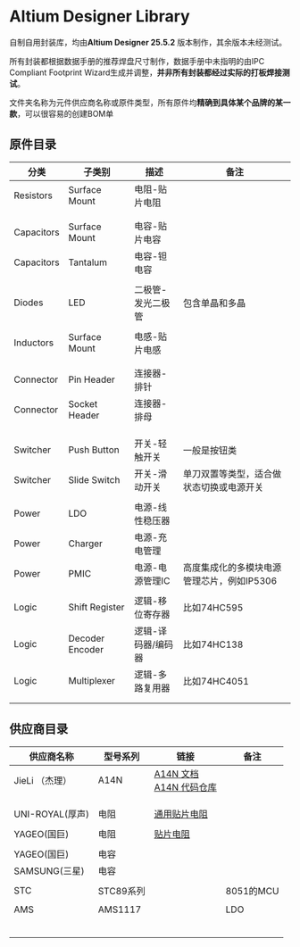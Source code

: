 # Altium Designer Library

自制自用封装库，均由**Altium Designer 25.5.2** 版本制作，其余版本未经测试。

所有封装都根据数据手册的推荐焊盘尺寸制作，数据手册中未指明的由IPC Compliant Footprint Wizard生成并调整，**并非所有封装都经过实际的打板焊接测试**。

文件夹名称为元件供应商名称或原件类型，所有原件均**精确到具体某个品牌的某一款**，可以很容易的创建BOM单

## 原件目录

| 分类         | 子类别           | 描述      | 备注  |
| ---------- | ------------- | ------- | --- |
| Resistors  | Surface Mount | 电阻-贴片电阻 |     |
|            |               |         |     |
|            |               |         |     |
| Capacitors | Surface Mount | 电容-贴片电容 |     |
| Capacitors | Tantalum      | 电容-钽电容  |     |
|            |               |         |     |
|   Diodes   |      LED      | 二极管-发光二极管  |  包含单晶和多晶   |
|            |               |         |     |
| Inductors  | Surface Mount | 电感-贴片电感 |     |
|            |               |         |     |
|            |               |         |     |
| Connector |  Pin Header   |  连接器-排针 |     |
| Connector  | Socket Header |  连接器-排母 |     |
|            |               |         |     |
|            |               |         |     |
|            |               |         |     |
|  Switcher  |  Push Button  | 开关-轻触开关 |  一般是按钮类   |
|  Switcher  | Slide Switch  | 开关-滑动开关 |  单刀双置等类型，适合做状态切换或电源开关   |
|            |               |         |     |
|   Power |   LDO |   电源-线性稳压器  |     |
|   Power | Charger | 电源-充电管理   |     |
|   Power |  PMIC   |  电源-电源管理IC  | 高度集成化的多模块电源管理芯片，例如IP5306    |
|            |               |         |     |
|    Logic   |  Shift Register   |   逻辑-移位寄存器      |  比如74HC595   |
|    Logic   |  Decoder Encoder  |   逻辑-译码器/编码器   |  比如74HC138   |
|    Logic |  Multiplexer   |  逻辑-多路复用器   |  比如74HC4051   |
|            |               |         |     |
|            |               |         |     |


## 供应商目录

|  供应商名称    |   型号系列   | 链接 |   备注    |
| ---- | ---- | ---- | ---- |
|  JieLi （杰理）  |  A14N |   [A14N 文档](https://doc.zh-jieli.com/AD14/zh-cn/master/index.html) <br/> [A14N 代码仓库](https://github.com/Jieli-Tech/fw-AD15N)   |    |
|      |      |      |  |
|      |      |      |  |
|      |      |      |  |
|  UNI-ROYAL(厚声)    |   电阻   |  [通用贴片电阻](https://www.uni-royal.cn/images/userfile/file/1745833593c56505e6d9ab55c7.pdf)    |  |
|      |      |      |  |
|  YAGEO(国巨)    |   电阻   |   [贴片电阻](https://www.yageo.com/upload/website/yageo_PYu-R_INT-thick_8_19090411_330.pdf)   |  |
|      |      |      |  |
|   YAGEO(国巨)   |   电容   |      |  |
|   SAMSUNG(三星)   |   电容   |      |  |
|      |      |      |  |
|    STC  |   STC89系列   |      | 8051的MCU |
|      |      |      |  |
|   AMS   |   AMS1117   |      | LDO |
|      |      |      |  |
|      |      |      |  |
|      |      |      |  |
|      |      |      |  |
|      |      |      |  |
|      |      |      |  |
